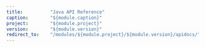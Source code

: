 ```yaml
---
title:          "Java API Reference"
caption:        "${module.caption}"
project:        "${module.project}"
version:        "${module.version}"
redirect_to:    "/modules/${module.project}/${module.version}/apidocs/"
---
```

